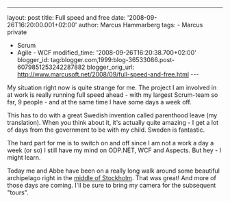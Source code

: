 ---
layout: post
title: Full speed and free
date: '2008-09-26T16:20:00.001+02:00'
author: Marcus Hammarberg
tags: - Marcus
private
  - Scrum
   - Agile - WCF
modified_time: '2008-09-26T16:20:38.700+02:00'
blogger_id: tag:blogger.com,1999:blog-36533086.post-6079851253242287882
blogger_orig_url: http://www.marcusoft.net/2008/09/full-speed-and-free.html ---

My situation right now is quite strange for me. The project I am
involved in at work is really running full speed ahead - with my largest
Scrum-team so far, 9 people - and at the same time I have some days a
week off.

This has to do with a great Swedish invention called parenthood leave
(my translation). When you think about it, it's actually quite amazing -
I get a lot of days from the government to be with my child. Sweden is
fantastic.

The hard part for me is to switch on and off since I am not a work a day
a week (or so) I still have my mind on ODP.NET, WCF and Aspects. But
hey - I might learn.

Today me and Abbe have been on a really long walk around some beautiful
archipelago right in the [middle of
Stockholm](http://www.hitta.se/ViewDetailsPlace.aspx?var=fredh%E4ll&SearchType=4&z=3&mapMode=map&toolbars=zoom%2Cbanner%2Ccontrols%2C&streetnumberid=100415669).
That was great! And more of those days are coming. I'll be sure to bring
my camera for the subsequent "tours".
